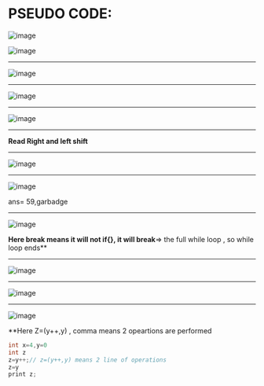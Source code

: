 # PSEUDO CODE:

![image](https://user-images.githubusercontent.com/77873383/183016647-b545cb52-97d7-4bf4-961c-1fe715fc1699.png)

![image](https://user-images.githubusercontent.com/77873383/183016678-5265cf0a-96ff-4d69-9628-221d04ef7643.png)

---

![image](https://user-images.githubusercontent.com/77873383/183017370-4fa7b41b-6ec7-4eda-9f25-421f7f16655e.png)

---

![image](https://user-images.githubusercontent.com/77873383/183017539-8953f116-e7a2-4c97-976c-3e8b5ff58b16.png)

---

![image](https://user-images.githubusercontent.com/77873383/183018423-9a1c1193-4073-4709-9965-be1544835639.png)

---

**Read Right and left shift**

---

![image](https://user-images.githubusercontent.com/77873383/183020880-e0c423f7-83ab-4810-8616-0debfaeb7a35.png)

---

![image](https://user-images.githubusercontent.com/77873383/183021960-11054d5c-fc5a-4407-a073-3d3fb203fc82.png)

ans= 59,garbadge

---

![image](https://user-images.githubusercontent.com/77873383/183025566-805a8ebd-e4bc-4afd-b60a-faafe6a305af.png)

**Here break means it will not if{}, it will break**=> the full while loop , so while loop ends**

---

![image](https://user-images.githubusercontent.com/77873383/183026186-2041d311-317c-4baf-8b51-624475ed79ae.png)





---

![image](https://user-images.githubusercontent.com/77873383/183132631-d0b8d2dc-9607-4ecf-b052-90e663778e66.png)

---

![image](https://user-images.githubusercontent.com/77873383/183132894-c61a35b2-33dc-4608-841a-8ed80f805243.png)

**Here Z=(y++,y) , comma means 2 opeartions are performed

```cpp
int x=4,y=0
int z
z=y++;// z=(y++,y) means 2 line of operations
z=y
print z;
```
